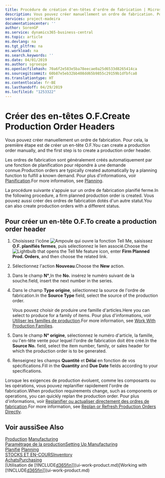 ```yaml
---
title: Procédure de création d'en-têtes d'ordre de fabrication | Microsoft Docs
description: Vous pouvez créer manuellement un ordre de fabrication. Pour cela, la première étape est de créer un en-tête O.F.
services: project-madeira
documentationcenter: ''
author: SorenGP
ms.service: dynamics365-business-central
ms.topic: article
ms.devlang: na
ms.tgt_pltfrm: na
ms.workload: na
ms.search.keywords: ''
ms.date: 04/01/2019
ms.author: sgroespe
ms.openlocfilehash: 70a6f2e583e5ba78eecae0a25d6533d8265414ca
ms.sourcegitcommit: 60b87e5eb32bb408dd65b9855c29159b1dfbfca8
ms.translationtype: HT
ms.contentlocale: fr-BE
ms.lasthandoff: 04/29/2019
ms.locfileid: "1253322"
---
```

# <a name="create-production-order-headers"></a><span data-ttu-id="072e3-103">Créer des en-têtes O.F.</span><span class="sxs-lookup"><span data-stu-id="072e3-103">Create Production Order Headers</span></span>
<span data-ttu-id="072e3-104">Vous pouvez créer manuellement un ordre de fabrication. Pour cela, la première étape est de créer un en-tête O.F.</span><span class="sxs-lookup"><span data-stu-id="072e3-104">You can create a production order manually, and the first step is to create a production order header.</span></span>

<span data-ttu-id="072e3-105">Les ordres de fabrication sont généralement créés automatiquement par une fonction de planification pour répondre à une demande connue.</span><span class="sxs-lookup"><span data-stu-id="072e3-105">Production orders are typically created automatically by a planning function to fulfill a known demand.</span></span> <span data-ttu-id="072e3-106">Pour plus d'informations, voir [Planification](production-planning.md).</span><span class="sxs-lookup"><span data-stu-id="072e3-106">For more information, see [Planning](production-planning.md).</span></span>   

<span data-ttu-id="072e3-107">La procédure suivante s'appuie sur un ordre de fabrication planifié ferme.</span><span class="sxs-lookup"><span data-stu-id="072e3-107">In the following procedure, a firm planned production order is created.</span></span> <span data-ttu-id="072e3-108">Vous pouvez aussi créer des ordres de fabrication dotés d'un autre statut.</span><span class="sxs-lookup"><span data-stu-id="072e3-108">You can also create production orders with a different status.</span></span>  

## <a name="to-create-a-production-order-header"></a><span data-ttu-id="072e3-109">Pour créer un en-tête O.F.</span><span class="sxs-lookup"><span data-stu-id="072e3-109">To create a production order header</span></span>  
1.  <span data-ttu-id="072e3-110">Choisissez l'icône ![Ampoule qui ouvre la fonction Tell Me](media/ui-search/search_small.png "Dites-moi ce que vous voulez faire"), saisissez **O.F. planifiés fermes**, puis sélectionnez le lien associé.</span><span class="sxs-lookup"><span data-stu-id="072e3-110">Choose the ![Lightbulb that opens the Tell Me feature](media/ui-search/search_small.png "Tell me what you want to do") icon, enter **Firm Planned Prod. Orders**, and then choose the related link.</span></span>  
2.  <span data-ttu-id="072e3-111">Sélectionnez l'action **Nouveau**.</span><span class="sxs-lookup"><span data-stu-id="072e3-111">Choose the **New** action.</span></span>  
3.  <span data-ttu-id="072e3-112">Dans le champ **N°**,</span><span class="sxs-lookup"><span data-stu-id="072e3-112">In the **No.**</span></span> <span data-ttu-id="072e3-113">insérez le numéro suivant de la souche.</span><span class="sxs-lookup"><span data-stu-id="072e3-113">field, insert the next number in the series.</span></span>  
4.  <span data-ttu-id="072e3-114">Dans le champ **Type origine**, sélectionnez la source de l'ordre de fabrication.</span><span class="sxs-lookup"><span data-stu-id="072e3-114">In the **Source Type** field, select the source of the production order.</span></span>

    <span data-ttu-id="072e3-115">Vous pouvez choisir de produire une famille d'articles.</span><span class="sxs-lookup"><span data-stu-id="072e3-115">Here you can select to produce for a family of items.</span></span> <span data-ttu-id="072e3-116">Pour plus d'informations, voir [Utiliser les familles de production](production-how-work-family.md).</span><span class="sxs-lookup"><span data-stu-id="072e3-116">For more information, see [Work With Production Families](production-how-work-family.md).</span></span>
5.  <span data-ttu-id="072e3-117">Dans le champ **N° origine**, sélectionnez le numéro d'article, la famille, ou l'en-tête vente pour lequel l'ordre de fabrication doit être créé.</span><span class="sxs-lookup"><span data-stu-id="072e3-117">In the **Source No.** field, select the item number, family, or sales header for which the production order is to be generated.</span></span>  
6.  <span data-ttu-id="072e3-118">Renseignez les champs **Quantité** et **Délai** en fonction de vos spécifications.</span><span class="sxs-lookup"><span data-stu-id="072e3-118">Fill in the **Quantity** and **Due Date** fields according to your specifications.</span></span>  

<span data-ttu-id="072e3-119">Lorsque les exigences de production évoluent, comme les composants ou les opérations, vous pouvez replanifier rapidement l'ordre de fabrication.</span><span class="sxs-lookup"><span data-stu-id="072e3-119">When production requirements change, such as components or operations, you can quickly replan the production order.</span></span> <span data-ttu-id="072e3-120">Pour plus d'informations, voir [Replanifier ou actualiser directement des ordres de fabrication](production-how-to-replan-refresh-production-orders.md).</span><span class="sxs-lookup"><span data-stu-id="072e3-120">For more information, see [Replan or Refresh Production Orders Directly](production-how-to-replan-refresh-production-orders.md).</span></span> 

## <a name="see-also"></a><span data-ttu-id="072e3-121">Voir aussi</span><span class="sxs-lookup"><span data-stu-id="072e3-121">See Also</span></span>  
<span data-ttu-id="072e3-122">[Production](production-manage-manufacturing.md)  </span><span class="sxs-lookup"><span data-stu-id="072e3-122">[Manufacturing](production-manage-manufacturing.md)  </span></span>  
[<span data-ttu-id="072e3-123">Paramétrage de la production</span><span class="sxs-lookup"><span data-stu-id="072e3-123">Setting Up Manufacturing</span></span>](production-configure-production-processes.md)  
<span data-ttu-id="072e3-124">[Planifié](production-planning.md)    </span><span class="sxs-lookup"><span data-stu-id="072e3-124">[Planning](production-planning.md)    </span></span>  
[<span data-ttu-id="072e3-125">STOCKS ET EN-COURS</span><span class="sxs-lookup"><span data-stu-id="072e3-125">Inventory</span></span>](inventory-manage-inventory.md)  
[<span data-ttu-id="072e3-126">Achats</span><span class="sxs-lookup"><span data-stu-id="072e3-126">Purchasing</span></span>](purchasing-manage-purchasing.md)  
<span data-ttu-id="072e3-127">[Utilisation de [!INCLUDE[d365fin](includes/d365fin_md.md)]](ui-work-product.md)</span><span class="sxs-lookup"><span data-stu-id="072e3-127">[Working with [!INCLUDE[d365fin](includes/d365fin_md.md)]](ui-work-product.md)</span></span>
